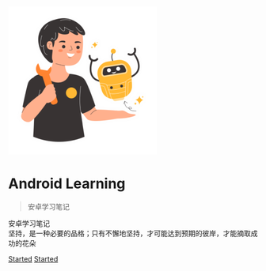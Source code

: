 ![logo](./image/robotics.png)

# Android Learning

> 安卓学习笔记

安卓学习笔记<br />
坚持，是一种必要的品格；只有不懈地坚持，才可能达到预期的彼岸，才能摘取成功的花朵<br />

[Started](README.md)
[Started](README.md)
